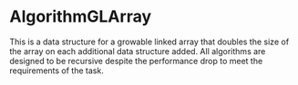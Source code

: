 # AlgorithmGLArray

This is a data structure for a growable linked array that doubles the size of the array on each additional data structure added. All algorithms are designed to be recursive despite the performance drop to meet the requirements of the task.
